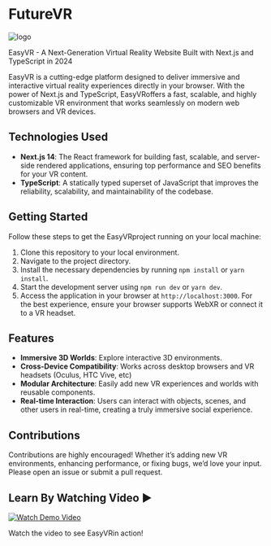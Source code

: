 # FutureVR

![logo](https://github.com/user-attachments/assets/ac32c50d-3623-4c59-a6f6-15c19668f46c)

 
EasyVR - A Next-Generation Virtual Reality Website Built with Next.js and TypeScript in 2024

EasyVR is a cutting-edge platform designed to deliver immersive and interactive virtual reality experiences directly in your browser. With the power of Next.js and TypeScript, EasyVRoffers a fast, scalable, and highly customizable VR environment that works seamlessly on modern web browsers and VR devices.

## Technologies Used
 - **Next.js 14**: The React framework for building fast, scalable, and server-side rendered applications, ensuring top performance and SEO benefits for your VR content.
 - **TypeScript**: A statically typed superset of JavaScript that improves the reliability, scalability, and maintainability of the codebase.



## Getting Started
Follow these steps to get the EasyVRproject running on your local machine:

1. Clone this repository to your local environment.
2. Navigate to the project directory.
3. Install the necessary dependencies by running `npm install` or `yarn install`.
4. Start the development server using `npm run dev` or `yarn dev`.
5. Access the application in your browser at `http://localhost:3000`. For the best experience, ensure your browser supports WebXR or connect it to a VR headset.

## Features
- **Immersive 3D Worlds**: Explore interactive 3D environments.
- **Cross-Device Compatibility**: Works across desktop browsers and VR headsets (Oculus, HTC Vive, etc)
- **Modular Architecture**: Easily add new VR experiences and worlds with reusable components.
- **Real-time Interaction**: Users can interact with objects, scenes, and other users in real-time, creating a truly immersive social experience.

## Contributions
Contributions are highly encouraged! Whether it’s adding new VR environments, enhancing performance, or fixing bugs, we’d love your input. Please open an issue or submit a pull request.
 
## Learn By Watching Video ▶️
[![Watch Demo Video](https://img.youtube.com/vi/3Cyvmzocsdg/maxresdefault.jpg)](https://www.youtube.com/watch?v=3Cyvmzocsdg)


Watch the video to see EasyVRin action!

